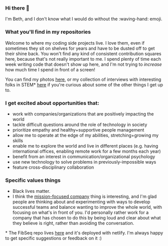 ### Hi there 👋
I'm Beth, and I don't know what I would do without the :waving-hand: emoji.

### What you'll find in my repositories

Welcome to where my coding side projects live. I love them, even if sometimes they sit on shelves for years and have to be dusted off to get their shine back. You won't find any kind of consistent contribution squares here, because that's not really important to me. I spend plenty of time each week writing code that doesn't show up here, and I'm not trying to <i>increase</i> how much time I spend in front of a screen!

You can find my photos <a href="http://bethcrane.photos">here</a>, or my collection of interviews with interesting folks in STEM* <a href="https://fibonaccisequinsblog.com/">here</a> if you're curious about some of the other things I get up to. 

### I get excited about opportunities that:
- work with companies/organizations that are positively impacting the world
- tackle difficult questions around the role of technology in society
- prioritize empathy and healthy+supportive people management
- allow me to operate at the edge of my abilities, stretching+growing my skills
- enable me to explore the world and live in different places (e.g. having international offices, enabling remote work for a few months each year)
- benefit from an interest in communication/organizational psychology
- use new technology to solve problems in previously-impossible ways
- feature cross-disciplinary collaboration

### Specific values things
- Black lives matter.
- I think the <a href="https://blog.coinbase.com/coinbase-is-a-mission-focused-company-af882df8804">mission-focused company</a> thing is interesting, and I'm glad people are thinking about and experimenting with ways to develop successful teams and balance wanting to improve the whole world, with focusing on what's in front of you. I'd personally rather work for a company that has chosen to do this by being loud and clear about what they believe is right, rather than avoiding the conversation.

\* The FibSeq repo lives <a href="https://github.com/abethcrane/fibonacci-sequins">here</a> and it's deployed with netlify. I'm always happy to get specific suggestions or feedback on it :)
